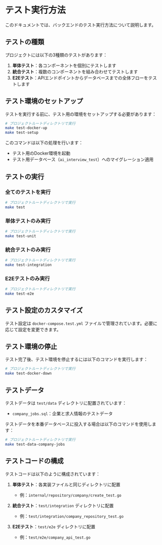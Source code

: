 # テスト実行方法

このドキュメントでは、バックエンドのテスト実行方法について説明します。

## テストの種類

プロジェクトには以下の3種類のテストがあります：

1. **単体テスト**：各コンポーネントを個別にテストします
2. **統合テスト**：複数のコンポーネントを組み合わせてテストします
3. **E2Eテスト**：APIエンドポイントからデータベースまでの全体フローをテストします

## テスト環境のセットアップ

テストを実行する前に、テスト用の環境をセットアップする必要があります：

```bash
# プロジェクトルートディレクトリで実行
make test-docker-up
make test-setup
```

このコマンドは以下の処理を行います：
- テスト用のDocker環境を起動
- テスト用データベース（`ai_interview_test`）へのマイグレーション適用

## テストの実行

### 全てのテストを実行

```bash
# プロジェクトルートディレクトリで実行
make test
```

### 単体テストのみ実行

```bash
# プロジェクトルートディレクトリで実行
make test-unit
```

### 統合テストのみ実行

```bash
# プロジェクトルートディレクトリで実行
make test-integration
```

### E2Eテストのみ実行

```bash
# プロジェクトルートディレクトリで実行
make test-e2e
```

## テスト設定のカスタマイズ

テスト設定は `docker-compose.test.yml` ファイルで管理されています。必要に応じて設定を変更できます。

## テスト環境の停止

テスト完了後、テスト環境を停止するには以下のコマンドを実行します：

```bash
# プロジェクトルートディレクトリで実行
make test-docker-down
```

## テストデータ

テストデータは `test/data` ディレクトリに配置されています：

- `company_jobs.sql`：企業と求人情報のテストデータ

テストデータを本番データベースに投入する場合は以下のコマンドを使用します：

```bash
# プロジェクトルートディレクトリで実行
make test-data-company-jobs
```

## テストコードの構成

テストコードは以下のように構成されています：

1. **単体テスト**：各実装ファイルと同じディレクトリに配置
   - 例：`internal/repository/company/create_test.go`

2. **統合テスト**：`test/integration` ディレクトリに配置
   - 例：`test/integration/company_repository_test.go`

3. **E2Eテスト**：`test/e2e` ディレクトリに配置
   - 例：`test/e2e/company_api_test.go` 